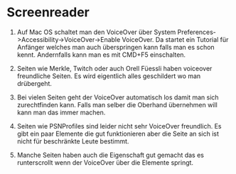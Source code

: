 # Screenreader

1. Auf Mac OS schaltet man den VoiceOver über System Preferences->Accessibility->VoiceOver->Enable VoiceOver. Da startet ein Tutorial für Anfänger welches man auch überspringen kann falls man es schon kennt. Andernfalls kann man es mit CMD+F5 einschalten. 

2. Seiten wie Merkle, Twitch oder auch Orell Füessli haben voiceover freundliche Seiten. Es wird eigentlich alles geschildert wo man drübergeht. 

3. Bei vielen Seiten geht der VoiceOver automatisch los damit man sich zurechtfinden kann. Falls man selber die Oberhand übernehmen will kann man das immer machen.

4. Seiten wie PSNProfiles sind leider nicht sehr VoiceOver freundlich. Es gibt ein paar Elemente die gut funktionieren aber die Seite an sich ist nicht für beschränkte Leute bestimmt.

5. Manche Seiten haben auch die Eigenschaft gut gemacht das es runterscrollt wenn der VoiceOver über die Elemente springt.